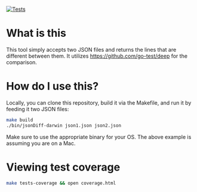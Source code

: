 [![Tests](https://github.com/DI-Tony-Reed/JSONDiff/actions/workflows/tests.yaml/badge.svg)](https://github.com/DI-Tony-Reed/JSONDiff/actions/workflows/tests.yaml)

# What is this
This tool simply accepts two JSON files and returns the lines that are different between them. It utilizes https://github.com/go-test/deep for the comparison. 

# How do I use this?
Locally, you can clone this repository, build it via the Makefile, and run it by feeding it two JSON files:
```bash
make build
./bin/jsonDiff-darwin json1.json json2.json
```

Make sure to use the appropriate binary for your OS. The above example is assuming you are on a Mac.

# Viewing test coverage
```bash
make tests-coverage && open coverage.html
```